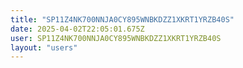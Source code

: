 ```yaml
---
title: "SP11Z4NK700NNJA0CY895WNBKDZZ1XKRT1YRZB40S"
date: 2025-04-02T22:05:01.675Z
user: SP11Z4NK700NNJA0CY895WNBKDZZ1XKRT1YRZB40S
layout: "users"
---
```

    